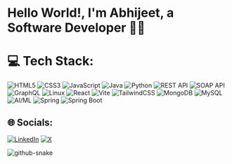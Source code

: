 

# Hello World!, I'm Abhijeet, a Software Developer 👋🏼


# 💻 Tech Stack:

![HTML5](https://img.shields.io/badge/html5-%23E34F26.svg?style=for-the-badge&logo=html5&logoColor=white) ![CSS3](https://img.shields.io/badge/css3-%231572B6.svg?style=for-the-badge&logo=css3&logoColor=white) ![JavaScript](https://img.shields.io/badge/JavaScript-%23F7DF1E.svg?style=for-the-badge&logo=javascript&logoColor=black) ![Java](https://img.shields.io/badge/java-%23ED8B00.svg?style=for-the-badge&logo=openjdk&logoColor=white) ![Python](https://img.shields.io/badge/Python-%233776AB.svg?style=for-the-badge&logo=python&logoColor=white) ![REST API](https://img.shields.io/badge/REST%20API-%2300D09C.svg?style=for-the-badge&logo=swagger&logoColor=white) ![SOAP API](https://img.shields.io/badge/SOAP%20API-%230081CB.svg?style=for-the-badge&logo=xml&logoColor=white) ![GraphQL](https://img.shields.io/badge/-GraphQL-E10098?style=for-the-badge&logo=graphql&logoColor=white) ![Linux](https://img.shields.io/badge/Linux-%23FCC624.svg?style=for-the-badge&logo=linux&logoColor=black)
![React](https://img.shields.io/badge/react-%2320232a.svg?style=for-the-badge&logo=react&logoColor=%2361DAFB) ![Vite](https://img.shields.io/badge/vite-%23646CFF.svg?style=for-the-badge&logo=vite&logoColor=white) ![TailwindCSS](https://img.shields.io/badge/tailwindcss-%2338B2AC.svg?style=for-the-badge&logo=tailwind-css&logoColor=white)  ![MongoDB](https://img.shields.io/badge/MongoDB-%234ea94b.svg?style=for-the-badge&logo=mongodb&logoColor=white) ![MySQL](https://img.shields.io/badge/MySQL-%234479A1.svg?style=for-the-badge&logo=mysql&logoColor=white) ![AI/ML](https://img.shields.io/badge/AI%2FML-%23F7931E.svg?style=for-the-badge&logo=tensorflow&logoColor=white) ![Spring](https://img.shields.io/badge/Spring-%236DB33F.svg?style=for-the-badge&logo=spring&logoColor=white) ![Spring Boot](https://img.shields.io/badge/Spring%20Boot-%236DB33F.svg?style=for-the-badge&logo=springboot&logoColor=white)

## 🌐 Socials:
[![LinkedIn](https://img.shields.io/badge/LinkedIn-%230077B5.svg?logo=linkedin&logoColor=white)](https://linkedin.com/in/abhijeet-kumar-1310451b7) [![X](https://img.shields.io/badge/X-black.svg?logo=X&logoColor=white)](https://x.com/abhijeet0128) 

<picture>
  <source media="(prefers-color-scheme: dark)" srcset="https://raw.githubusercontent.com/tobiasmeyhoefer/tobiasmeyhoefer/output/github-snake-dark.svg" />
  <source media="(prefers-color-scheme: light)" srcset="https://raw.githubusercontent.com/tobiasmeyhoefer/tobiasmeyhoefer/output/github-snake.svg" />
  <img alt="github-snake" src="https://raw.githubusercontent.com/tobiasmeyhoefer/tobiasmeyhoefer/output/github-snake.svg" />
</picture>
